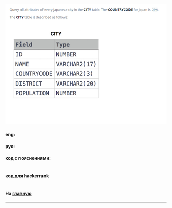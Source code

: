 <img src="./art/5.png" alt="solution" >

#### eng:



#### рус:



#### код с пояснениями:
```sql

```

#### код для hackerrank
```sql

```


#### На [главную](https://github.com/BEPb/hackerrank_sql#readme)

---
